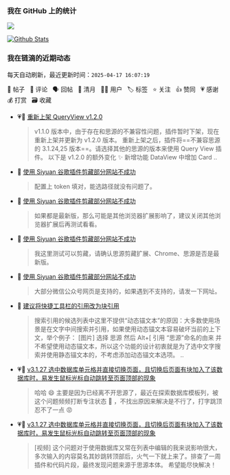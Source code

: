 
### 我在 GitHub 上的统计

<a title="Hits" target="_blank" href="https://github.com/88250/88250"><img src="https://hits.b3log.org/88250/88250.svg"></a>

[![Github Stats](https://github-readme-stats.vercel.app/api?username=88250&theme=tokyonight&show_icons=true)](https://github.com/88250)

<!--events start -->

### 我在链滴的近期动态

每天自动刷新，最近更新时间：`2025-04-17 16:07:19`

📝 帖子 &nbsp; 💬 评论 &nbsp; 🗣 回帖 &nbsp; 🌙 清月 &nbsp; 👨‍💻 用户 &nbsp; 🏷️ 标签 &nbsp; ⭐️ 关注 &nbsp; 👍 赞同 &nbsp; 💗 感谢 &nbsp; 💰 打赏 &nbsp; 🗃 收藏

* 💗📝 [重新上架 QueryView v1.2.0](https://ld246.com/article/1744792170669)

  > v1.1.0 版本中，由于存在和思源的不兼容性问题，插件暂时下架，现在重新上架并更新为 v1.2.0 版本。 重新上架之后，插件将==不兼容思源的 3.1.24,25 版本==。请选择其他的思源的版本来使用 Query View 插件。 以下是 v1.2.0 的额外变化 ✨ 新增功能 DataView 中增加 Card ..
* 💬 [使用 Siyuan 谷歌插件剪藏部分网站不成功](https://ld246.com/article/1656742729134/comment/1744707080013#comments)

  > 配置上 token 填对，能选路径就没有问题了。
* 💬 [使用 Siyuan 谷歌插件剪藏部分网站不成功](https://ld246.com/article/1656742729134/comment/1744707035647#comments)

  > 如果都是最新版，那么可能是其他浏览器扩展影响了，建议关闭其他浏览器扩展后再测试看看。
* 💬 [使用 Siyuan 谷歌插件剪藏部分网站不成功](https://ld246.com/article/1656742729134/comment/1744706895956#comments)

  > 我这里测试可以剪藏，请确认思源剪藏扩展、Chrome、思源是否是最新版。
* 💬 [使用 Siyuan 谷歌插件剪藏部分网站不成功](https://ld246.com/article/1656742729134/comment/1744706377391#comments)

  > 大部分微信公众号网页是支持的，如果遇到不支持的，请发一下网址。
* 💬 [建议将快捷工具栏的引用改为块引用](https://ld246.com/article/1744683339565/comment/1744685222272#comments)

  > 搜索引用的候选列表中这里不提供“动态锚文本”的原因：大多数使用场景是在文字中间搜索并引用，如果使用动态锚文本容易破坏当前的上下文，举个例子： [图片] 选择 思源 然后 Alt+[ 引用 “思源”命名的由来 并不希望使用动态锚文本，所以这个功能的设计初衷就是为了选中文字搜索并使用静态锚文本的，不考虑添加动态锚文本选项。 ..
* 💗💬 [v3.1.27 选中数据库单元格并直接切换页面，且切换后页面有块加入了该数据库时，易发生鼠标光标自动跳转至页面顶部的现象](https://ld246.com/article/1744639071216/comment/1744640795375#comments)

  > 哈哈 😄 主要是因为已经离不开思源了，最近在探索数据库模板列，被这个问题频频打断专注状态 😤 ，不找出原因来解决是不行了，打字跳顶忍不了一点 😡
* 💗📝 [v3.1.27 选中数据库单元格并直接切换页面，且切换后页面有块加入了该数据库时，易发生鼠标光标自动跳转至页面顶部的现象](https://ld246.com/article/1744639071216)

  > [视频] 这个问题对于使用数据库又常在列表中编辑的我来说影响很大，多次输入的内容莫名其妙跳转顶部后，火气一下就上来了。排查了一周插件和代码片段，最终发现问题来源于思源本体。 希望能尽快解决！


<!--events end -->
